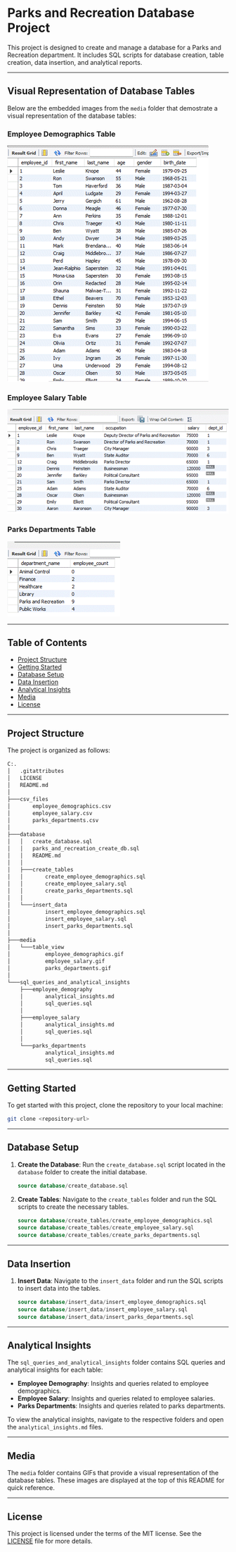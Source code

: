 # Parks and Recreation Database Project

This project is designed to create and manage a database for a Parks and Recreation department. It includes SQL scripts for database creation, table creation, data insertion, and analytical reports.

---

## Visual Representation of Database Tables

Below are the embedded images from the `media` folder that demostrate a visual representation of the database tables:

### Employee Demographics Table
![Employee Demographics Table](media/table_view/employee_demographics.gif)

### Employee Salary Table
![Employee Salary Table](media/table_view/employee_salary.gif)

### Parks Departments Table
![Parks Departments Table](media/table_view/parks_departments.gif)

---

## Table of Contents

- [Project Structure](#project-structure)
- [Getting Started](#getting-started)
- [Database Setup](#database-setup)
- [Data Insertion](#data-insertion)
- [Analytical Insights](#analytical-insights)
- [Media](#media)
- [License](#license)

---

## Project Structure

The project is organized as follows:

```
C:.
│   .gitattributes
│   LICENSE
│   README.md
│
├───csv_files
│       employee_demographics.csv
│       employee_salary.csv
│       parks_departments.csv
│
├───database
│   │   create_database.sql
│   │   parks_and_recreation_create_db.sql
│   │   README.md
│   │
│   ├───create_tables
│   │       create_employee_demographics.sql
│   │       create_employee_salary.sql
│   │       create_parks_departments.sql
│   │
│   └───insert_data
│           insert_employee_demographics.sql
│           insert_employee_salary.sql
│           insert_parks_departments.sql
│
├───media
│   └───table_view
│           employee_demographics.gif
│           employee_salary.gif
│           parks_departments.gif
│
└───sql_queries_and_analytical_insights
    ├───employee_demography
    │       analytical_insights.md
    │       sql_queries.sql
    │
    ├───employee_salary
    │       analytical_insights.md
    │       sql_queries.sql
    │
    └───parks_departments
            analytical_insights.md
            sql_queries.sql
```

---

## Getting Started

To get started with this project, clone the repository to your local machine:

```bash
git clone <repository-url>
```

---

## Database Setup

1. **Create the Database**: Run the `create_database.sql` script located in the `database` folder to create the initial database.

    ```sql
    source database/create_database.sql
    ```

2. **Create Tables**: Navigate to the `create_tables` folder and run the SQL scripts to create the necessary tables.

    ```sql
    source database/create_tables/create_employee_demographics.sql
    source database/create_tables/create_employee_salary.sql
    source database/create_tables/create_parks_departments.sql
    ```

---

## Data Insertion

1. **Insert Data**: Navigate to the `insert_data` folder and run the SQL scripts to insert data into the tables.

    ```sql
    source database/insert_data/insert_employee_demographics.sql
    source database/insert_data/insert_employee_salary.sql
    source database/insert_data/insert_parks_departments.sql
    ```

---

## Analytical Insights

The `sql_queries_and_analytical_insights` folder contains SQL queries and analytical insights for each table:

- **Employee Demography**: Insights and queries related to employee demographics.
- **Employee Salary**: Insights and queries related to employee salaries.
- **Parks Departments**: Insights and queries related to parks departments.

To view the analytical insights, navigate to the respective folders and open the `analytical_insights.md` files.

---

## Media

The `media` folder contains GIFs that provide a visual representation of the database tables. These images are displayed at the top of this README for quick reference.

---

## License

This project is licensed under the terms of the MIT license. See the [LICENSE](LICENSE) file for more details.